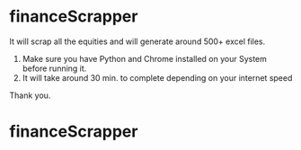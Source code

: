 # financeScrapper
It will scrap all the equities and will generate around 500+ excel files.

1. Make sure you have Python and Chrome installed on your System before running it.
2. It will take around 30 min. to complete depending on your internet speed

Thank you.
# financeScrapper
